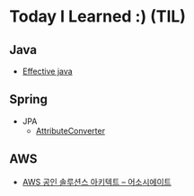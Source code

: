 # Today I Learned :) (TIL)

## Java
 * [Effective java](https://github.com/leeyohan93/TIL/blob/master/java/Effective-java.md)

## Spring
* JPA
  * [AttributeConverter](https://github.com/leeyohan93/TIL/blob/master/jpa/attribute-conveter/readme.md)
  
## AWS
* [AWS 공인 솔루션스 아키텍트 – 어소시에이트](./aws/certified-solutions-architect-associate)
